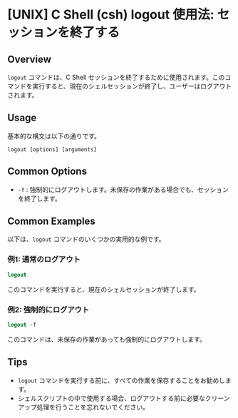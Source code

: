 # [UNIX] C Shell (csh) logout 使用法: セッションを終了する

## Overview
`logout` コマンドは、C Shell セッションを終了するために使用されます。このコマンドを実行すると、現在のシェルセッションが終了し、ユーザーはログアウトされます。

## Usage
基本的な構文は以下の通りです。

```
logout [options] [arguments]
```

## Common Options
- `-f` : 強制的にログアウトします。未保存の作業がある場合でも、セッションを終了します。

## Common Examples
以下は、`logout` コマンドのいくつかの実用的な例です。

### 例1: 通常のログアウト
```csh
logout
```
このコマンドを実行すると、現在のシェルセッションが終了します。

### 例2: 強制的にログアウト
```csh
logout -f
```
このコマンドは、未保存の作業があっても強制的にログアウトします。

## Tips
- `logout` コマンドを実行する前に、すべての作業を保存することをお勧めします。
- シェルスクリプトの中で使用する場合、ログアウトする前に必要なクリーンアップ処理を行うことを忘れないでください。